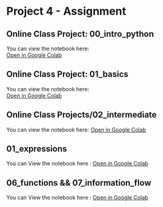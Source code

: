 # Project 4 - Assignment

## Online Class Project: 00_intro_python

You can view the notebook here:  
[Open in Google Colab](https://colab.research.google.com/drive/16o6vjVMYShlxRYiQP5NbYMnoFxA_XST2?usp=sharing)

## Online Class Project: 01_basics

You can view the notebook here:  
[Open in Google Colab](https://colab.research.google.com/drive/148wpzXDcZVdwZM1cyaGy1d01OqP1dKU?usp=sharing)


## Online Class Projects/02_intermediate

You can view the notebook here: 
[Open in Google Colab](https://colab.research.google.com/drive/1CZUmMuzxQS_FVAJUcMl1mmg_ukQw2WJA?usp=sharing)

## 01_expressions

You can View the notebook here :
[Open in Google Colab](https://colab.research.google.com/drive/1ZTmSgHtNTI_cbUF30pAhQ1H5uZ9bpu5d?usp=sharing)


## 06_functions && 07_information_flow

You can View the notebook here :
[Open in Google Colab](https://colab.research.google.com/drive/1kmkaYj3BI5yzdOPdXwJu8YFInNfXScau?usp=sharing)
